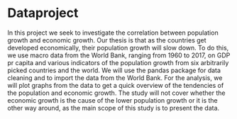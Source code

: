 # Dataproject

In this project we seek to investigate the correlation between population growth and economic growth. Our thesis is that as the countries get developed economically, their population growth will slow down. To do this, we use macro data from the World Bank, ranging from 1960 to 2017, on GDP pr capita and various indicators of the population growth from six arbitrarily picked countries and the world. We will use the pandas package for data cleaning and to import the data from the World Bank. For the analysis, we will plot graphs from the data to get a quick overview of the tendencies of the population and economic growth. The study will not cover whether the economic growth is the cause of the lower population growth or it is the other way around, as the main scope of this study is to present the data.



